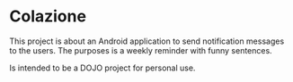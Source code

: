 Colazione
=========

This project is about an Android application to send notification messages to the users. 
The purposes is a weekly reminder with funny sentences.

Is intended to be a DOJO project for personal use.

